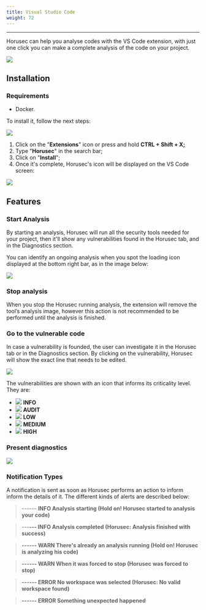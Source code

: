 ```yaml
---
title: Visual Studio Code
weight: 72
---
```


---

Horusec can help you analyse codes with the VS Code extension, with just one click you can make a complete analysis of the code on your project.  


![](https://horusec.io/public/docs/en/references/extensions/vscode/1-simulation.gif)

## **Installation**

### Requirements

* Docker.

To install it, follow the next steps: 

![](https://horusec.io/public/docs/en/references/extensions/vscode/2-horusec-not-installed.png)

1. Click on the "**Extensions**" icon or press and hold **CTRL + Shift + X;**
2. Type "**Horusec**" in the search bar;
3. Click on "**Install**";
4. Once it's complete, Horusec's icon will be displayed on the VS Code screen: 

![](https://horusec.io/public/docs/en/references/extensions/vscode/3-horusec-installed.png)

## **Features**

### Start Analysis

By starting an analysis, Horusec will run all the security tools needed for your project, then it'll show any vulnerabilities found in the Horusec tab, and in the Diagnostics section. 

You can identify an ongoing analysis when you spot the loading icon displayed at the bottom right bar, as in the image below: 

![](https://horusec.io/public/docs/en/references/extensions/vscode/4-analysis-running.png)

### **Stop analysis**

 When you stop the Horusec running analysis, the extension will remove the tool’s analysis image, however this action is not recommended to be performed until the analysis is finished. 

### **Go to the vulnerable code**

In case a vulnerability is founded, the user can investigate it in the Horusec tab or in the Diagnostics section. By clicking on the vulnerability, Horusec will show the exact line that needs to be edited. 

![](https://horusec.io/public/docs/en/references/extensions/vscode/5-vuln-found.png)

The vulnerabilities are shown with an icon that informs its criticality level. They are:

* ![](https://horusec.io/public/docs/en/references/extensions/vscode/7-info.svg) **INFO**
* ![](https://horusec.io/public/docs/en/references/extensions/vscode/8-audit.svg) **AUDIT**
* ![](https://horusec.io/public/docs/en/references/extensions/vscode/9-low.svg) **LOW**
* ![](https://horusec.io/public/docs/en/references/extensions/vscode/10-medium.svg) **MEDIUM**
* ![](https://horusec.io/public/docs/en/references/extensions/vscode/11-high.svg) **HIGH**

### **Present diagnostics**

![](https://horusec.io/public/docs/en/references/extensions/vscode/6-problems-to-fix.png)

### **Notification Types** 

A notification is sent as soon as Horusec performs an action to inform  inform the details of it. The different kinds of alerts are described below:  


> ------ **INFO Analysis starting \(Hold on! Horusec started to analysis your code\)**

> ---**--- INFO Analysis completed \(Horusec: Analysis finished with success\)**

> **------ WARN There's already an analysis running \(Hold on! Horusec is analyzing his code\)**

> **------ WARN When it was forced to stop \(Horusec was forced to stop\)**

> **------ ERROR No workspace was selected \(Horusec: No valid workspace found\)**

> **------ ERROR Something unexpected happened**
